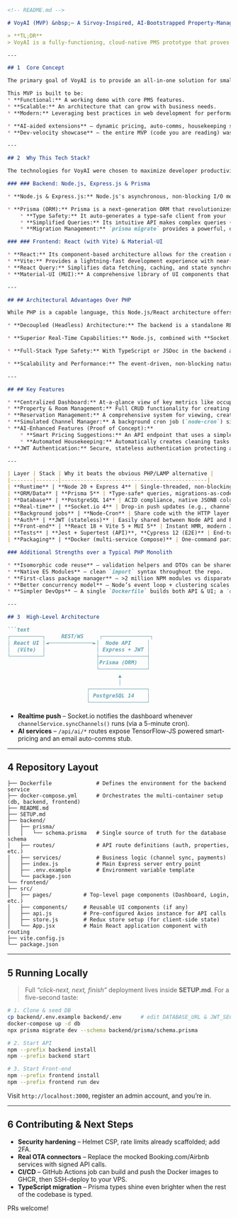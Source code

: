 ````markdown
<!-- README.md -->

# VoyAI (MVP) &nbsp;– A Sirvoy-Inspired, AI-Bootstrapped Property-Management System

> **TL;DR**  
> VoyAI is a fully-functioning, cloud-native PMS prototype that proves how modern AI-assisted development can compress *months* of work into a few hours. It couples a **Node + Express + Prisma** service layer with a **Vite/React** UI, packaged for friction-free deployment via **Docker Compose** or a traditional **NGINX → PM2 stack**.

---

## 1  Core Concept

The primary goal of VoyAI is to provide an all-in-one solution for small to medium-sized hospitality businesses (e.g., boutique hotels, B&Bs, vacation rentals). The system is designed to streamline operations, from booking and reservation management to housekeeping and guest communication, with a forward-thinking approach that includes AI-powered enhancements.

This MVP is built to be:
* **Functional:** A working demo with core PMS features.
* **Scalable:** An architecture that can grow with business needs.
* **Modern:** Leveraging best practices in web development for performance and maintainability.

* **AI-aided extensions** – dynamic pricing, auto-comms, housekeeping scheduling.
* **Dev-velocity showcase** – the entire MVP (code you are reading) was scaffolded by an AI assistant to illustrate how quickly a serious competitor could materialise.

---

## 2  Why This Tech Stack?

The technologies for VoyAI were chosen to maximize developer productivity, ensure type safety, and deliver high performance.

### ### Backend: Node.js, Express.js & Prisma

* **Node.js & Express.js:** Node.js's asynchronous, non-blocking I/O model is a perfect fit for a PMS. It can efficiently handle thousands of concurrent connections from users, booking channels, and API requests without getting bogged down. This is crucial for real-time features like calendar updates and channel synchronization. Express.js provides a minimalist and flexible framework for building the robust REST API that powers the application.

* **Prisma (ORM):** Prisma is a next-generation ORM that revolutionizes database interactions.
    * **Type Safety:** It auto-generates a type-safe client from your `schema.prisma` file. This means your database queries are validated at compile time, catching errors before they ever reach production.
    * **Simplified Queries:** Its intuitive API makes complex queries (like joins and transactions) simple and readable, significantly reducing boilerplate code.
    * **Migration Management:** `prisma migrate` provides a powerful, declarative system for evolving your database schema safely and keeping it in sync with your models. This is a massive improvement over manually writing and managing SQL migration scripts.

### ### Frontend: React (with Vite) & Material-UI

* **React:** Its component-based architecture allows for the creation of a complex, reusable, and easily maintainable user interface.
* **Vite:** Provides a lightning-fast development experience with near-instant Hot Module Replacement (HMR) and optimized build tooling.
* **React Query:** Simplifies data fetching, caching, and state synchronization, eliminating the need for complex global state management for server-side data.
* **Material-UI (MUI):** A comprehensive library of UI components that allows for rapid development of a professional and visually appealing dashboard.

---

## ## Architectural Advantages Over PHP

While PHP is a capable language, this Node.js/React architecture offers several distinct advantages over a traditional monolithic PHP application (e.g., a LAMP stack):

* **Decoupled (Headless) Architecture:** The backend is a standalone REST API. The React frontend is just one client that consumes it. This separation of concerns means you can easily build other clients (like a native mobile app for iOS/Android) on top of the same API without rewriting any backend logic.

* **Superior Real-Time Capabilities:** Node.js, combined with **Socket.IO**, is built for real-time communication. Features like instant notifications for new bookings or live chat with guests are far more complex to implement efficiently in a traditional PHP environment.

* **Full-Stack Type Safety:** With TypeScript or JSDoc in the backend and TypeScript/PropTypes in the frontend, combined with Prisma's type-safe client, you can achieve end-to-end type safety. This drastically reduces runtime errors and makes the codebase more robust and refactor-friendly.

* **Scalability and Performance:** The event-driven, non-blocking nature of Node.js is designed for I/O-heavy applications like a PMS, which constantly queries the database and external services. This can lead to better performance and resource utilization under heavy load compared to PHP's synchronous request/response model.

---

## ## Key Features

* **Centralized Dashboard:** At-a-glance view of key metrics like occupancy, revenue, and recent reservations.
* **Property & Room Management:** Full CRUD functionality for creating and managing properties and their associated rooms.
* **Reservation Management:** A comprehensive system for viewing, creating, and updating bookings.
* **Simulated Channel Manager:** A background cron job (`node-cron`) simulates fetching bookings from external channels like Booking.com and Airbnb every 5 minutes, with real-time updates pushed to the UI via WebSockets.
* **AI-Enhanced Features (Proof of Concept):**
    * **Smart Pricing Suggestions:** An API endpoint that uses a simple model to suggest rate adjustments.
    * **Automated Housekeeping:** Automatically creates cleaning tasks when a reservation is added.
* **JWT Authentication:** Secure, stateless authentication protecting all backend routes.

---

| Layer | Stack | Why it beats the obvious PHP/LAMP alternative |
|-------|-------|----------------------------------------------|
| **Runtime** | **Node 20 + Express 4** | Single-threaded, non-blocking I/O is ideal for channel-sync polling, WebSockets, and heavy JSON workloads. A PHP FPM process would block per request without ReactPHP-style hacks. |
| **ORM/Data** | **Prisma 5** | *Type-safe* queries, migrations-as-code, and a fluent API. Prisma shields you from SQL-string injection bugs and makes refactors painless—something PDO in PHP simply can’t match. |
| **Database** | **PostgreSQL 14** | ACID compliance, native JSONB columns (great for OTA payloads), and powerful upserts. |
| **Real-time** | **Socket.io 4** | Drop-in push updates (e.g., channel-sync events) without polling tricks. With PHP you’d need Ratchet or RoadRunner externally. |
| **Background jobs** | **Node-Cron** | Share code with the HTTP layer. In PHP you’d run separate cron + CLI scripts, duplicating business logic. |
| **Auth** | **JWT (stateless)** | Easily shared between Node API and React SPA; no server-side session storage. |
| **Front-end** | **React 18 + Vite 5 + MUI 5** | Instant HMR, modern JSX, typed hooks; effortlessly consumes the JSON API. Classic PHP templating can’t match the developer UX or component reuse. |
| **Tests** | **Jest + Supertest (API)**, **Cypress 12 (E2E)** | End-to-end confidence with minimal boilerplate. |
| **Packaging** | **Docker (multi-service Compose)** | One-command parity between local dev, CI runners, and prod VPS; eradicate “works on my machine”. |

### Additional Strengths over a Typical PHP Monolith

* **Isomorphic code reuse** – validation helpers and DTOs can be shared across server & client.
* **Native ES Modules** – clean `import` syntax throughout the repo.
* **First-class package manager** – >2 million NPM modules vs disparate PHP Composer repos.
* **Better concurrency model** – Node’s event loop + clustering scales horizontally without PHP-FPM pool juggling.
* **Simpler DevOps** – A single `Dockerfile` builds both API & UI; a `docker-compose up -d` spins the full stack.

---

## 3  High-Level Architecture

```text
┌──────────┐     REST/WS     ┌───────────────┐
│ React UI │◄──────────────►│  Node API     │
│  (Vite)  │                │ Express + JWT │
└──────────┘                ├───────────────┤
                            │Prisma (ORM)   │
                            └───────────────┘
                                   ▲
                                   │
                         ┌──────────────────┐
                         │ PostgreSQL 14    │
                         └──────────────────┘
````

* **Realtime push** – Socket.io notifies the dashboard whenever `channelService.syncChannels()` runs (via a 5-minute cron).
* **AI services** – `/api/ai/*` routes expose TensorFlow-JS powered smart-pricing and an email auto-comms stub.

---

## 4  Repository Layout

```
├── Dockerfile              # Defines the environment for the backend service
├── docker-compose.yml      # Orchestrates the multi-container setup (db, backend, frontend)
├── README.md
├── SETUP.md
├── backend/
│   ├── prisma/
│   │   └── schema.prisma   # Single source of truth for the database schema
│   ├── routes/             # API route definitions (auth, properties, etc.)
│   ├── services/           # Business logic (channel sync, payments)
│   ├── index.js            # Main Express server entry point
│   ├── .env.example        # Environment variable template
│   └── package.json
└── frontend/
├── src/
│   ├── pages/          # Top-level page components (Dashboard, Login, etc.)
│   ├── components/     # Reusable UI components (if any)
│   ├── api.js          # Pre-configured Axios instance for API calls
│   ├── store.js        # Redux store setup (for client-side state)
│   └── App.jsx         # Main React application component with routing
├── vite.config.js
└── package.json
```

---

## 5  Running Locally

> Full *“click-next, next, finish”* deployment lives inside **SETUP.md**.
> For a five-second taste:

```bash
# 1. Clone & seed DB
cp backend/.env.example backend/.env      # edit DATABASE_URL & JWT_SECRET
docker-compose up -d db
npx prisma migrate dev --schema backend/prisma/schema.prisma

# 2. Start API
npm --prefix backend install
npm --prefix backend start

# 3. Start Front-end
npm --prefix frontend install
npm --prefix frontend run dev
```

Visit `http://localhost:3000`, register an admin account, and you’re in.

---

## 6  Contributing & Next Steps

* **Security hardening** – Helmet CSP, rate limits already scaffolded; add 2FA.
* **Real OTA connectors** – Replace the mocked Booking.com/Airbnb services with signed API calls.
* **CI/CD** – GitHub Actions job can build and push the Docker images to GHCR, then SSH-deploy to your VPS.
* **TypeScript migration** – Prisma types shine even brighter when the rest of the codebase is typed.

PRs welcome!

````